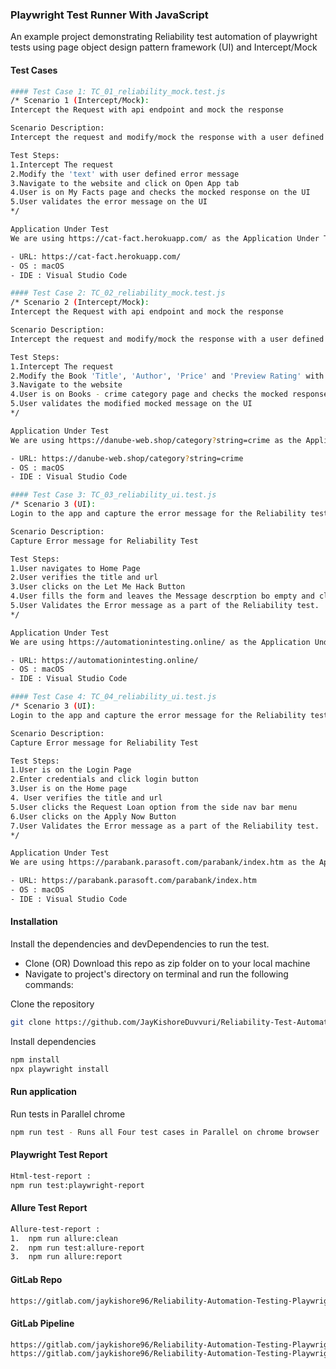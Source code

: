 ### Playwright Test Runner With JavaScript

An example project demonstrating Reliability test automation of playwright tests using page object design pattern 
framework (UI) and Intercept/Mock


#### Test Cases

```bash
#### Test Case 1: TC_01_reliability_mock.test.js
/* Scenario 1 (Intercept/Mock): 
Intercept the Request with api endpoint and mock the response 

Scenario Description: 
Intercept the request and modify/mock the response with a user defined error

Test Steps:
1.Intercept The request
2.Modify the 'text' with user defined error message
3.Navigate to the website and click on Open App tab
4.User is on My Facts page and checks the mocked response on the UI
5.User validates the error message on the UI
*/

Application Under Test
We are using https://cat-fact.herokuapp.com/ as the Application Under Test. 

- URL: https://cat-fact.herokuapp.com/
- OS : macOS 
- IDE : Visual Studio Code
```
 

 ```bash
#### Test Case 2: TC_02_reliability_mock.test.js
/* Scenario 2 (Intercept/Mock): 
Intercept the Request with api endpoint and mock the response 

Scenario Description: 
Intercept the request and modify/mock the response with a user defined error

Test Steps:
1.Intercept The request
2.Modify the Book 'Title', 'Author', 'Price' and 'Preview Rating' with user defined error message
3.Navigate to the website
4.User is on Books - crime category page and checks the mocked response on the UI
5.User validates the modified mocked message on the UI
*/

Application Under Test
We are using https://danube-web.shop/category?string=crime as the Application Under Test. 

- URL: https://danube-web.shop/category?string=crime
- OS : macOS 
- IDE : Visual Studio Code
```

 ```bash
#### Test Case 3: TC_03_reliability_ui.test.js
/* Scenario 3 (UI): 
Login to the app and capture the error message for the Reliability test

Scenario Description: 
Capture Error message for Reliability Test

Test Steps:
1.User navigates to Home Page
2.User verifies the title and url
3.User clicks on the Let Me Hack Button
4.User fills the form and leaves the Message descrption bo empty and clicks on Submit Button
5.User Validates the Error message as a part of the Reliability test.
*/

Application Under Test
We are using https://automationintesting.online/ as the Application Under Test. 

- URL: https://automationintesting.online/
- OS : macOS 
- IDE : Visual Studio Code
```

 ```bash
#### Test Case 4: TC_04_reliability_ui.test.js
/* Scenario 3 (UI): 
Login to the app and capture the error message for the Reliability test

Scenario Description: 
Capture Error message for Reliability Test

Test Steps:
1.User is on the Login Page
2.Enter credentials and click login button
3.User is on the Home page
4. User verifies the title and url
5.User clicks the Request Loan option from the side nav bar menu
6.User clicks on the Apply Now Button
7.User Validates the Error message as a part of the Reliability test.
*/

Application Under Test
We are using https://parabank.parasoft.com/parabank/index.htm as the Application Under Test. 

- URL: https://parabank.parasoft.com/parabank/index.htm
- OS : macOS 
- IDE : Visual Studio Code
```

#### Installation

Install the dependencies and devDependencies to run the test.

- Clone (OR) Download this repo as zip folder on to your local machine
- Navigate to project's directory on terminal and run the following commands:

Clone the repository

```bash
git clone https://github.com/JayKishoreDuvvuri/Reliability-Test-Automation-Playwright.git
```

Install dependencies

```bash
npm install
npx playwright install
```

#### Run application

Run tests in Parallel chrome

```bash
npm run test - Runs all Four test cases in Parallel on chrome browser
```

#### Playwright Test Report 

```bash
Html-test-report :
npm run test:playwright-report
```

#### Allure Test Report

```bash
Allure-test-report :
1.	npm run allure:clean
2.	npm run test:allure-report
3.	npm run allure:report
```

#### GitLab Repo
```bash
https://gitlab.com/jaykishore96/Reliability-Automation-Testing-Playwright
```

#### GitLab Pipeline
```bash
https://gitlab.com/jaykishore96/Reliability-Automation-Testing-Playwright/-/pipelines
https://gitlab.com/jaykishore96/Reliability-Automation-Testing-Playwright/-/jobs/4003044362
```